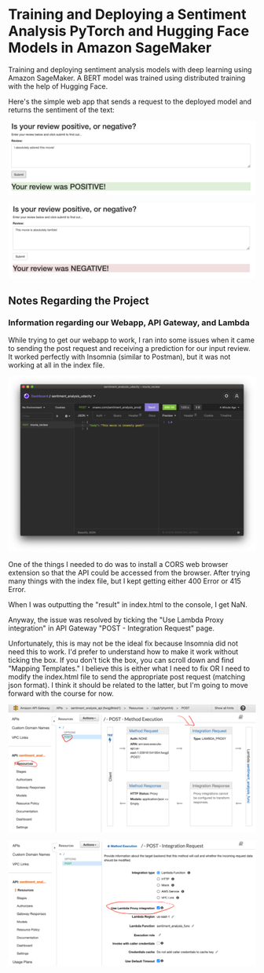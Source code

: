 # Training and Deploying a Sentiment Analysis PyTorch and Hugging Face Models in Amazon SageMaker

Training and deploying sentiment analysis models with deep learning using Amazon SageMaker. A BERT model was trained using distributed training with the help of Hugging Face.

Here's the simple web app that sends a request to the deployed model and returns the sentiment of the text:

![Positive](./imgs/webapp-positive.png)

![Negative](./imgs/webapp-negative.png)

## Notes Regarding the Project

### Information regarding our Webapp, API Gateway, and Lambda

While trying to get our webapp to work, I ran into some issues when it came to sending the post request and receiving a prediction for our input review. It worked perfectly with Insomnia (similar to Postman), but it was not working at all in the index file.

![Insomnia](./imgs/insomnia_test.png)

One of the things I needed to do was to install a CORS web browser extension so that the API could be accessed from the browser. After trying many things with the index file, but I kept getting either 400 Error or 415 Error.

When I was outputting the "result" in index.html to the console, I get NaN.

Anyway, the issue was resolved by ticking the "Use Lambda Proxy integration" in API Gateway "POST - Integration Request" page.

Unfortunately, this is may not be the ideal fix because Insomnia did not need this to work. I'd prefer to understand how to make it work without ticking the box. If you don't tick the box, you can scroll down and find "Mapping Templates." I believe this is either what I need to fix OR I need to modify the index.html file to send the appropriate post request (matching json format). I think it should be related to the latter, but I'm going to move forward with the course for now.

![post_method](./imgs/api_gateway_post_method_execution.png)

![post_method](./imgs/api_gateway_post_integration_request.png)
